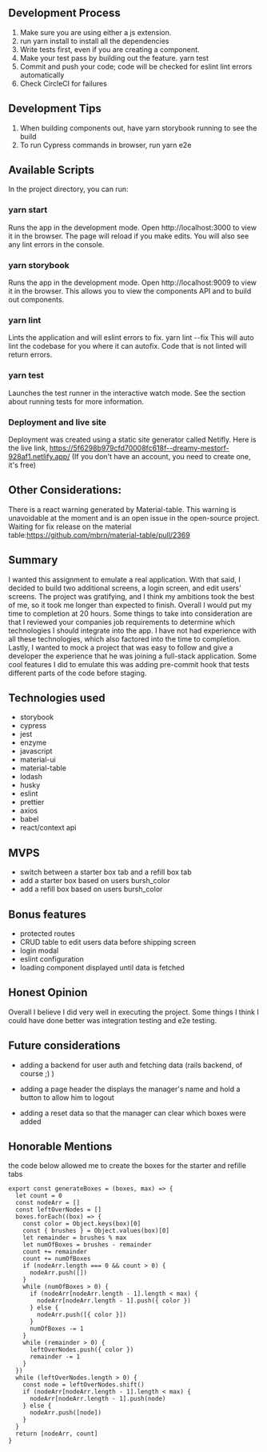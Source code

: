 ## Development Process

1. Make sure you are using either a js extension.
1. run yarn install to install all the dependencies
1. Write tests first, even if you are creating a component.
1. Make your test pass by building out the feature. yarn test
1. Commit and push your code; code will be checked for eslint lint errors automatically
1. Check CircleCI for failures

## Development Tips

1. When building components out, have yarn storybook running to see the build
1. To run Cypress commands in browser, run yarn e2e

## Available Scripts

In the project directory, you can run:

### yarn start

Runs the app in the development mode.
Open http://localhost:3000 to view it in the browser.
The page will reload if you make edits.
You will also see any lint errors in the console.

### yarn storybook

Runs the app in the development mode.
Open http://localhost:9009 to view it in the browser.
This allows you to view the components API and to build out components.

### yarn lint

Lints the application and will eslint errors to fix.
yarn lint --fix
This will auto lint the codebase for you where it can autofix.
Code that is not linted will return errors.

### yarn test

Launches the test runner in the interactive watch mode.
See the section about running tests for more information.

### Deployment and live site

Deployment was created using a static site generator called Netifly. Here is the live link, https://5f6298b979cfd70008fc618f--dreamy-mestorf-928af1.netlify.app/ (If you don't have an account, you need to create one, it's free)

## Other Considerations:

There is a react warning generated by Material-table. This warning is unavoidable at the moment and is an open issue in the open-source project. Waiting for fix release on the material table:https://github.com/mbrn/material-table/pull/2369

## Summary

I wanted this assignment to emulate a real application. With that said, I decided to build two additional screens, a login screen, and edit users' screens. The project was gratifying, and I think my ambitions took the best of me, so it took me longer than expected to finish. Overall I would put my time to completion at 20 hours. Some things to take into consideration are that I reviewed your companies job requirements to determine which technologies I should integrate into the app. I have not had experience with all these technologies, which also factored into the time to completion. Lastly, I wanted to mock a project that was easy to follow and give a developer the experience that he was joining a full-stack application. Some cool features I did to emulate this was adding pre-commit hook that tests different parts of the code before staging.

## Technologies used

- storybook
- cypress
- jest
- enzyme
- javascript
- material-ui
- material-table
- lodash
- husky
- eslint
- prettier
- axios
- babel
- react/context api

## MVPS

- switch between a starter box tab and a refill box tab
- add a starter box based on users bursh_color
- add a refill box based on users bursh_color

## Bonus features

- protected routes
- CRUD table to edit users data before shipping screen
- login modal
- eslint configuration
- loading component displayed until data is fetched

## Honest Opinion

Overall I believe I did very well in executing the project. Some things I think I could have done better was integration testing and e2e testing.

## Future considerations

- adding a backend for user auth and fetching data (rails backend, of course ;) )

- adding a page header the displays the manager's name and hold a button to allow him to logout

- adding a reset data so that the manager can clear which boxes were added

## Honorable Mentions 

the code below allowed me to create the boxes for the starter and refille tabs 

```
export const generateBoxes = (boxes, max) => {
  let count = 0
  const nodeArr = []
  const leftOverNodes = []
  boxes.forEach((box) => {
    const color = Object.keys(box)[0]
    const { brushes } = Object.values(box)[0]
    let remainder = brushes % max
    let numOfBoxes = brushes - remainder
    count += remainder
    count += numOfBoxes
    if (nodeArr.length === 0 && count > 0) {
      nodeArr.push([])
    }
    while (numOfBoxes > 0) {
      if (nodeArr[nodeArr.length - 1].length < max) {
        nodeArr[nodeArr.length - 1].push({ color })
      } else {
        nodeArr.push([{ color }])
      }
      numOfBoxes -= 1
    }
    while (remainder > 0) {
      leftOverNodes.push({ color })
      remainder -= 1
    }
  })
  while (leftOverNodes.length > 0) {
    const node = leftOverNodes.shift()
    if (nodeArr[nodeArr.length - 1].length < max) {
      nodeArr[nodeArr.length - 1].push(node)
    } else {
      nodeArr.push([node])
    }
  }
  return [nodeArr, count]
}
```

